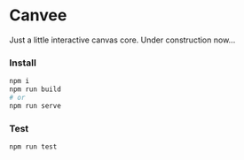 # Canvee

Just a little interactive canvas core.
Under construction now...

### Install

```bash
npm i
npm run build
# or
npm run serve
```

### Test
```bash
npm run test
```